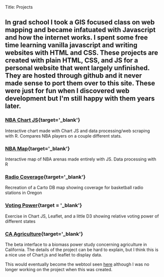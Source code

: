 Title: Projects

## In grad school I took a GIS focused class on web mapping and became infatuated with Javascript and how the internet works. I spent some free time learning vanilla javascript and writing websites with HTML and CSS. These projects are created with plain HTML, CSS, and JS for a personal website that went largely unfinished. They are hosted through github and it never made sense to port them over to this site. These were just for fun when I discovered web development but I'm still happy with them years later.

### [NBA Chart JS](https://mxblsdl.github.io/urls/nba_stats.html){target='_blank'}

Interactive chart made with Chart JS and data processing/web scraping with R. Compares NBA players on a couple different stats.

### [NBA Map](https://mxblsdl.github.io/nba_fission/){target='_blank'}

Interactive map of NBA arenas made entirely with JS. Data processing with R

### [Radio Coverage](https://mxblsdl.github.io/urls/or_radio/){target='_blank'}

Recreation of a Carto DB map showing coverage for basketball radio stations in Oregon

### [Voting Power](https://mxblsdl.github.io/urls/voting_power.html){target = '_blank'}

Exercise in Chart JS, Leaflet, and a little D3 showing relative voting power of different states

### [CA Agriculture](https://mxblsdl.github.io/urls/ag.html){target='_blank'}

The beta interface to a biomass power study concerning agriculture in California. The details of the project can be hard to explain, but I think this is a nice use of Chart.js and leaflet to display data.    

This would eventually become the webtool seen [here](https://cbrec.schatzcenter.org/forest/forestry.html) although I was no longer working on the project when this was created.